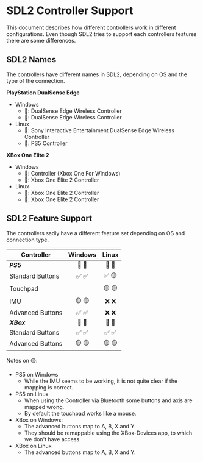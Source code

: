 # SDL2 Controller Support
This document describes how different controllers work in different configurations.
Even though SDL2 tries to support each controllers features there are some differences.

## SDL2 Names
The controllers have different names in SDL2, depending on OS and the type of the connection.

**PlayStation DualSense Edge**
- Windows
  - 🔌: DualSense Edge Wireless Controller
  - 📡: DualSense Edge Wireless Controller
- Linux
  - 🔌: Sony Interactive Entertainment DualSense Edge Wireless Controller
  - 📡: PS5 Controller

**XBox One Elite 2**
- Windows
  - 🔌: Controller (Xbox One For Windows)
  - 📡: Xbox One Elite 2 Controller
- Linux
  - 🔌: Xbox One Elite 2 Controller
  - 📡: Xbox One Elite 2 Controller

## SDL2 Feature Support
The controllers sadly have a different feature set depending on OS and connection type.

| Controller       | Windows | Linux |
|------------------|:-------:|:-----:|
| **_PS5_**        | 🔌 📡  | 🔌 📡 |
| Standard Buttons | ✅ ✅  | ✅ 🟡|
| Touchpad         |         | 🟡 🟡|
| IMU              | 🟡 🟡  | ❌ ❌|
| Advanced Buttons | ✅ ✅  | ❌ ❌|
| **_XBox_**       | 🔌 📡  | 🔌 📡 |
| Standard Buttons | ✅ ✅  | ✅ ✅|
| Advanced Buttons | 🟡 🟡  | 🟡 🟡|

Notes on 🟡:
- PS5 on Windows
  - While the IMU seems to be working, it is not quite clear if the mapping is correct.
- PS5 on Linux
  - When using the Controller via Bluetooth some buttons and axis are mapped wrong.
  - By default the touchpad works like a mouse.
- XBox on Windows:
  - The advanced buttons map to A, B, X and Y.
  - They should be remappable using the XBox-Devices app, to which we don't have access.
- XBox on Linux
  - The advanced buttons map to A, B, X and Y.